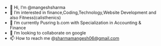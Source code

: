 - 👋 Hi, I’m @mangeshsharma
- 👀 I’m interested in finance,Coding,Technology,Website Development and also Fitness(calisthenics)
- 🌱 I’m currently Pusring  b.com with Specialization in Accounting & Finance
- 💞️ I’m looking to collaborate on google
- 📫 How to reach me @sharmamangesh06@gmail.com

<!---
dragon3009/dragon3009 is a ✨ special ✨ repository because its `README.md` (this file) appears on your GitHub profile.
You can click the Preview link to take a look at your changes.
--->
